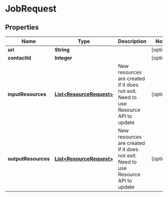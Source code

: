 
# JobRequest

## Properties
Name | Type | Description | Notes
------------ | ------------- | ------------- | -------------
**uri** | **String** |  |  [optional]
**contactId** | **Integer** |  |  [optional]
**inputResources** | [**List&lt;ResourceRequest&gt;**](ResourceRequest.md) | New resources are created if it does not exit. Need to use Resource API to update |  [optional]
**outputResources** | [**List&lt;ResourceRequest&gt;**](ResourceRequest.md) | New resources are created if it does not exit. Need to use Resource API to update |  [optional]



